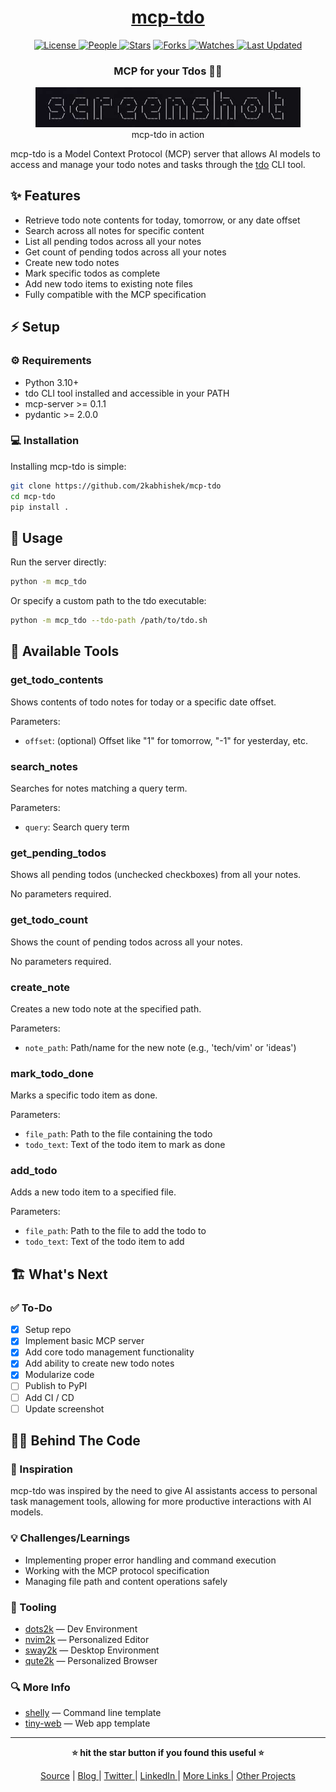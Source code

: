 <div align = "center">

<h1><a href="https://github.com/2kabhishek/mcp-tdo">mcp-tdo</a></h1>

<a href="https://github.com/2KAbhishek/mcp-tdo/blob/main/LICENSE">
<img alt="License" src="https://img.shields.io/github/license/2kabhishek/mcp-tdo?style=flat&color=eee&label="> </a>

<a href="https://github.com/2KAbhishek/mcp-tdo/graphs/contributors">
<img alt="People" src="https://img.shields.io/github/contributors/2kabhishek/mcp-tdo?style=flat&color=ffaaf2&label=People"> </a>

<a href="https://github.com/2KAbhishek/mcp-tdo/stargazers">
<img alt="Stars" src="https://img.shields.io/github/stars/2kabhishek/mcp-tdo?style=flat&color=98c379&label=Stars"></a>

<a href="https://github.com/2KAbhishek/mcp-tdo/network/members">
<img alt="Forks" src="https://img.shields.io/github/forks/2kabhishek/mcp-tdo?style=flat&color=66a8e0&label=Forks"> </a>

<a href="https://github.com/2KAbhishek/mcp-tdo/watchers">
<img alt="Watches" src="https://img.shields.io/github/watchers/2kabhishek/mcp-tdo?style=flat&color=f5d08b&label=Watches"> </a>

<a href="https://github.com/2KAbhishek/mcp-tdo/pulse">
<img alt="Last Updated" src="https://img.shields.io/github/last-commit/2kabhishek/mcp-tdo?style=flat&color=e06c75&label="> </a>

<h3>MCP for your Tdos 🤖✅</h3>

<figure>
  <img src="docs/images/screenshot.png" alt="mcp-tdo in action">
  <br/>
  <figcaption>mcp-tdo in action</figcaption>
</figure>

</div>

mcp-tdo is a Model Context Protocol (MCP) server that allows AI models to access and manage your todo notes and tasks through the [tdo](https://github.com/2kabhishek/tdo) CLI tool.

## ✨ Features

- Retrieve todo note contents for today, tomorrow, or any date offset
- Search across all notes for specific content
- List all pending todos across all your notes
- Get count of pending todos across all your notes
- Create new todo notes
- Mark specific todos as complete
- Add new todo items to existing note files
- Fully compatible with the MCP specification

## ⚡ Setup

### ⚙️ Requirements

- Python 3.10+
- tdo CLI tool installed and accessible in your PATH
- mcp-server >= 0.1.1
- pydantic >= 2.0.0

### 💻 Installation

Installing mcp-tdo is simple:

```bash
git clone https://github.com/2kabhishek/mcp-tdo
cd mcp-tdo
pip install .
```

## 🚀 Usage

Run the server directly:

```bash
python -m mcp_tdo
```

Or specify a custom path to the tdo executable:

```bash
python -m mcp_tdo --tdo-path /path/to/tdo.sh
```

## 🧩 Available Tools

### get_todo_contents

Shows contents of todo notes for today or a specific date offset.

Parameters:

- `offset`: (optional) Offset like "1" for tomorrow, "-1" for yesterday, etc.

### search_notes

Searches for notes matching a query term.

Parameters:

- `query`: Search query term

### get_pending_todos

Shows all pending todos (unchecked checkboxes) from all your notes.

No parameters required.

### get_todo_count

Shows the count of pending todos across all your notes.

No parameters required.

### create_note

Creates a new todo note at the specified path.

Parameters:

- `note_path`: Path/name for the new note (e.g., 'tech/vim' or 'ideas')

### mark_todo_done

Marks a specific todo item as done.

Parameters:

- `file_path`: Path to the file containing the todo
- `todo_text`: Text of the todo item to mark as done

### add_todo

Adds a new todo item to a specified file.

Parameters:

- `file_path`: Path to the file to add the todo to
- `todo_text`: Text of the todo item to add

## 🏗️ What's Next

### ✅ To-Do

- [x] Setup repo
- [x] Implement basic MCP server
- [x] Add core todo management functionality
- [x] Add ability to create new todo notes
- [x] Modularize code
- [ ] Publish to PyPI
- [ ] Add CI / CD
- [ ] Update screenshot

## 🧑‍💻 Behind The Code

### 🌈 Inspiration

mcp-tdo was inspired by the need to give AI assistants access to personal task management tools, allowing for more productive interactions with AI models.

### 💡 Challenges/Learnings

- Implementing proper error handling and command execution
- Working with the MCP protocol specification
- Managing file path and content operations safely

### 🧰 Tooling

- [dots2k](https://github.com/2kabhishek/dots2k) — Dev Environment
- [nvim2k](https://github.com/2kabhishek/nvim2k) — Personalized Editor
- [sway2k](https://github.com/2kabhishek/sway2k) — Desktop Environment
- [qute2k](https://github.com/2kabhishek/qute2k) — Personalized Browser

### 🔍 More Info

- [shelly](https://github.com/2kabhishek/shelly) — Command line template
- [tiny-web](https://github.com/2kabhishek/tiny-web) — Web app template

<hr>

<div align="center">

<strong>⭐ hit the star button if you found this useful ⭐</strong><br>

<a href="https://github.com/2KAbhishek/mcp-tdo">Source</a>
| <a href="https://2kabhishek.github.io/blog" target="_blank">Blog </a>
| <a href="https://twitter.com/2kabhishek" target="_blank">Twitter </a>
| <a href="https://linkedin.com/in/2kabhishek" target="_blank">LinkedIn </a>
| <a href="https://2kabhishek.github.io/links" target="_blank">More Links </a>
| <a href="https://2kabhishek.github.io/projects" target="_blank">Other Projects </a>

</div>
